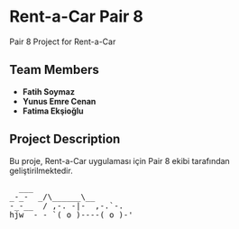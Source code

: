 # Rent-a-Car Pair 8

Pair 8 Project for Rent-a-Car

## Team Members
- **Fatih Soymaz**
- **Yunus Emre Cenan**
- **Fatima Ekşioğlu**

## Project Description
Bu proje, Rent-a-Car uygulaması için Pair 8 ekibi tarafından geliştirilmektedir.


<pre>
  ___
_-_-  _/\______\__
-_-__  / ,-. -|-  ,-.`-.
hjw _-_- `( o )----( o )-'
</pre>


